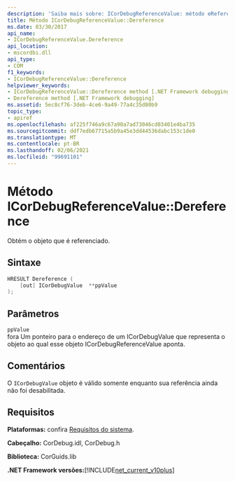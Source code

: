 ```yaml
---
description: 'Saiba mais sobre: ICorDebugReferenceValue: método eReference de:D'
title: Método ICorDebugReferenceValue::Dereference
ms.date: 03/30/2017
api_name:
- ICorDebugReferenceValue.Dereference
api_location:
- mscordbi.dll
api_type:
- COM
f1_keywords:
- ICorDebugReferenceValue::Dereference
helpviewer_keywords:
- ICorDebugReferenceValue::Dereference method [.NET Framework debugging]
- Dereference method [.NET Framework debugging]
ms.assetid: 5ec8cf76-3deb-4ce6-9a49-77a4c35d80b9
topic_type:
- apiref
ms.openlocfilehash: af225f746a9c67a90a7ad73046cd03401e4ba735
ms.sourcegitcommit: ddf7edb67715a5b9a45e3dd44536dabc153c1de0
ms.translationtype: MT
ms.contentlocale: pt-BR
ms.lasthandoff: 02/06/2021
ms.locfileid: "99691101"
---
```

# <a name="icordebugreferencevaluedereference-method"></a>Método ICorDebugReferenceValue::Dereference

Obtém o objeto que é referenciado.  
  
## <a name="syntax"></a>Sintaxe  
  
```cpp  
HRESULT Dereference (  
    [out] ICorDebugValue  **ppValue  
);  
```  
  
## <a name="parameters"></a>Parâmetros  

 `ppValue`  
 fora Um ponteiro para o endereço de um ICorDebugValue que representa o objeto ao qual esse objeto ICorDebugReferenceValue aponta.  
  
## <a name="remarks"></a>Comentários  

 O `ICorDebugValue` objeto é válido somente enquanto sua referência ainda não foi desabilitada.  
  
## <a name="requirements"></a>Requisitos  

 **Plataformas:** confira [Requisitos do sistema](../../get-started/system-requirements.md).  
  
 **Cabeçalho:** CorDebug.idl, CorDebug.h  
  
 **Biblioteca:** CorGuids.lib  
  
 **.NET Framework versões:**[!INCLUDE[net_current_v10plus](../../../../includes/net-current-v10plus-md.md)]
